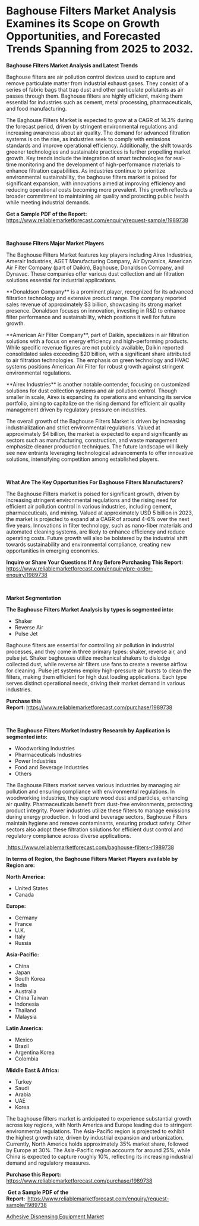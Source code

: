 <p><h1>Baghouse Filters Market Analysis Examines its Scope on Growth Opportunities, and Forecasted Trends Spanning from 2025 to 2032.</h1></p><p><strong>Baghouse Filters Market Analysis and Latest Trends</strong></p>
<p><p>Baghouse filters are air pollution control devices used to capture and remove particulate matter from industrial exhaust gases. They consist of a series of fabric bags that trap dust and other particulate pollutants as air passes through them. Baghouse filters are highly efficient, making them essential for industries such as cement, metal processing, pharmaceuticals, and food manufacturing. </p><p>The Baghouse Filters Market is expected to grow at a CAGR of 14.3% during the forecast period, driven by stringent environmental regulations and increasing awareness about air quality. The demand for advanced filtration systems is on the rise, as industries seek to comply with emissions standards and improve operational efficiency. Additionally, the shift towards greener technologies and sustainable practices is further propelling market growth. Key trends include the integration of smart technologies for real-time monitoring and the development of high-performance materials to enhance filtration capabilities. As industries continue to prioritize environmental sustainability, the baghouse filters market is poised for significant expansion, with innovations aimed at improving efficiency and reducing operational costs becoming more prevalent. This growth reflects a broader commitment to maintaining air quality and protecting public health while meeting industrial demands.</p></p>
<p><strong>Get a Sample PDF of the Report:&nbsp;</strong> <a href="https://www.reliablemarketforecast.com/enquiry/request-sample/1989738?utm_campaign=2611&utm_medium=2&utm_source=Github&utm_content=ia&utm_term=20022025&utm_id=baghouse-filters">https://www.reliablemarketforecast.com/enquiry/request-sample/1989738</a></p>
<p>&nbsp;</p>
<p><strong>Baghouse Filters Major Market Players</strong></p>
<p><p>The Baghouse Filters Market features key players including Airex Industries, Amerair Industries, AGET Manufacturing Company, Air Dynamics, American Air Filter Company (part of Daikin), Baghouse, Donaldson Company, and Dynavac. These companies offer various dust collection and air filtration solutions essential for industrial applications.</p><p>**Donaldson Company** is a prominent player, recognized for its advanced filtration technology and extensive product range. The company reported sales revenue of approximately $3 billion, showcasing its strong market presence. Donaldson focuses on innovation, investing in R&D to enhance filter performance and sustainability, which positions it well for future growth.</p><p>**American Air Filter Company**, part of Daikin, specializes in air filtration solutions with a focus on energy efficiency and high-performing products. While specific revenue figures are not publicly available, Daikin reported consolidated sales exceeding $20 billion, with a significant share attributed to air filtration technologies. The emphasis on green technology and HVAC systems positions American Air Filter for robust growth against stringent environmental regulations.</p><p>**Airex Industries** is another notable contender, focusing on customized solutions for dust collection systems and air pollution control. Though smaller in scale, Airex is expanding its operations and enhancing its service portfolio, aiming to capitalize on the rising demand for efficient air quality management driven by regulatory pressure on industries.</p><p>The overall growth of the Baghouse Filters Market is driven by increasing industrialization and strict environmental regulations. Valued at approximately $4 billion, the market is expected to expand significantly as sectors such as manufacturing, construction, and waste management emphasize cleaner production techniques. The future landscape will likely see new entrants leveraging technological advancements to offer innovative solutions, intensifying competition among established players.</p></p>
<p>&nbsp;</p>
<p><strong>What Are The Key Opportunities For Baghouse Filters Manufacturers?</strong></p>
<p><p>The Baghouse Filters market is poised for significant growth, driven by increasing stringent environmental regulations and the rising need for efficient air pollution control in various industries, including cement, pharmaceuticals, and mining. Valued at approximately USD 5 billion in 2023, the market is projected to expand at a CAGR of around 4-6% over the next five years. Innovations in filter technology, such as nano-fiber materials and automated cleaning systems, are likely to enhance efficiency and reduce operating costs. Future growth will also be bolstered by the industrial shift towards sustainability and environmental compliance, creating new opportunities in emerging economies.</p></p>
<p><strong>Inquire or Share Your Questions If Any Before Purchasing This Report:</strong> <a href="https://www.reliablemarketforecast.com/enquiry/pre-order-enquiry/1989738?utm_campaign=2611&utm_medium=2&utm_source=Github&utm_content=ia&utm_term=20022025&utm_id=baghouse-filters">https://www.reliablemarketforecast.com/enquiry/pre-order-enquiry/1989738</a></p>
<p>&nbsp;</p>
<p><strong>Market Segmentation</strong></p>
<p><strong>The Baghouse Filters Market Analysis by types is segmented into:</strong></p>
<p><ul><li>Shaker</li><li>Reverse Air</li><li>Pulse Jet</li></ul></p>
<p><p>Baghouse filters are essential for controlling air pollution in industrial processes, and they come in three primary types: shaker, reverse air, and pulse jet. Shaker baghouses utilize mechanical shakers to dislodge collected dust, while reverse air filters use fans to create a reverse airflow for cleaning. Pulse jet systems employ high-pressure air bursts to clean the filters, making them efficient for high dust loading applications. Each type serves distinct operational needs, driving their market demand in various industries.</p></p>
<p><strong>Purchase this Report:&nbsp;</strong><a href="https://www.reliablemarketforecast.com/purchase/1989738?utm_campaign=2611&utm_medium=2&utm_source=Github&utm_content=ia&utm_term=20022025&utm_id=baghouse-filters">https://www.reliablemarketforecast.com/purchase/1989738</a></p>
<p>&nbsp;</p>
<p><strong>The Baghouse Filters Market Industry Research by Application is segmented into:</strong></p>
<p><ul><li>Woodworking Industries</li><li>Pharmaceuticals Industries</li><li>Power Industries</li><li>Food and Beverage Industries</li><li>Others</li></ul></p>
<p><p>The Baghouse Filters market serves various industries by managing air pollution and ensuring compliance with environmental regulations. In woodworking industries, they capture wood dust and particles, enhancing air quality. Pharmaceuticals benefit from dust-free environments, protecting product integrity. Power industries utilize these filters to manage emissions during energy production. In food and beverage sectors, Baghouse Filters maintain hygiene and remove contaminants, ensuring product safety. Other sectors also adopt these filtration solutions for efficient dust control and regulatory compliance across diverse applications.</p></p>
<p><a href="https://www.reliablemarketforecast.com/baghouse-filters-r1989738?utm_campaign=2611&utm_medium=2&utm_source=Github&utm_content=ia&utm_term=20022025&utm_id=baghouse-filters">&nbsp;https://www.reliablemarketforecast.com/baghouse-filters-r1989738</a></p>
<p><strong>In terms of Region, the Baghouse Filters Market Players available by Region are:</strong></p>
<p>
    <p> <strong> North America: </strong>
        <ul>
            <li>United States</li>
            <li>Canada</li>
        </ul>
        </p> 
    <p> <strong> Europe: </strong>
        <ul>
            <li>Germany</li>
            <li>France</li>
            <li>U.K.</li>
            <li>Italy</li>
            <li>Russia</li>
        </ul>
        </p> 
    <p> <strong> Asia-Pacific: </strong>
        <ul>
            <li>China</li>
            <li>Japan</li>
            <li>South Korea</li>
            <li>India</li>
            <li>Australia</li>
            <li>China Taiwan</li>
            <li>Indonesia</li>
            <li>Thailand</li>
            <li>Malaysia</li>
        </ul>
        </p> 
    <p> <strong> Latin America: </strong>
        <ul>
            <li>Mexico</li>
            <li>Brazil</li>
            <li>Argentina Korea</li>
            <li>Colombia</li>
        </ul>
        </p> 
    <p> <strong> Middle East & Africa: </strong>
        <ul>
            <li>Turkey</li>
            <li>Saudi</li>
            <li>Arabia</li>
            <li>UAE</li>
            <li>Korea</li>
        </ul>
    </p>
    </p>
<p><p>The baghouse filters market is anticipated to experience substantial growth across key regions, with North America and Europe leading due to stringent environmental regulations. The Asia-Pacific region is projected to exhibit the highest growth rate, driven by industrial expansion and urbanization. Currently, North America holds approximately 35% market share, followed by Europe at 30%. The Asia-Pacific region accounts for around 25%, while China is expected to capture roughly 10%, reflecting its increasing industrial demand and regulatory measures.</p></p>
<p><strong>Purchase this Report: </strong><a href="https://www.reliablemarketforecast.com/purchase/1989738?utm_campaign=2611&utm_medium=2&utm_source=Github&utm_content=ia&utm_term=20022025&utm_id=baghouse-filters">https://www.reliablemarketforecast.com/purchase/1989738</a></p>
<p>&nbsp;<strong>Get a Sample PDF of the Report:&nbsp;&nbsp;</strong><a href="https://www.reliablemarketforecast.com/enquiry/request-sample/1989738?utm_campaign=2611&utm_medium=2&utm_source=Github&utm_content=ia&utm_term=20022025&utm_id=baghouse-filters">https://www.reliablemarketforecast.com/enquiry/request-sample/1989738</a></p>
<p><strong></strong></p>
<p><p><a href="https://github.com/rashkaeduzor/Market-Research-Report-List-1/blob/main/adhesive-dispensing-equipment-market.md?utm_campaign=2611&utm_medium=2&utm_source=Github&utm_content=ia&utm_term=20022025&utm_id=baghouse-filters">Adhesive Dispensing Equipment Market</a></p></p>